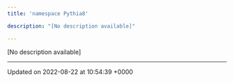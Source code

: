 ```yaml
---
title: 'namespace Pythia8'

description: "[No description available]"

---
```







[No description available]






-------------------------------

Updated on 2022-08-22 at 10:54:39 +0000